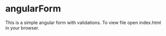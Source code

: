# angularForm
This is a simple angular form with validations. To view file open index.html in your browser.
